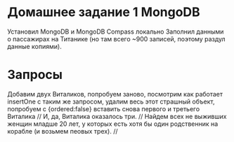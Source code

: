 # Домашнее задание 1 MongoDB
Установил MongoDB и MongoDB Compass локально
Заполнил данными о пассажирах на Титанике (но там всего ~900 записей, поэтому раздул данные копиями).
# Запросы
Добавим двух Виталиков, попробуем заново, посмотрим как работает insertOne с таким же запросом, удалим весь этот страшный объект, попробуем с {ordered:false} вставить снова первого и третьего Виталика
//
И, да, Виталика оказалось три.
//
Найдем всех не выживших женщин младше 20 лет, у которых есть хотя бы один родственник на корабле (и возьмем пеовых трех).
//

